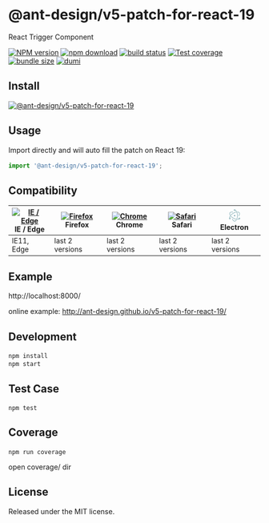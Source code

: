 # @ant-design/v5-patch-for-react-19

React Trigger Component

[![NPM version][npm-image]][npm-url]
[![npm download][download-image]][download-url]
[![build status][github-actions-image]][github-actions-url]
[![Test coverage][codecov-image]][codecov-url]
[![bundle size][bundlephobia-image]][bundlephobia-url]
[![dumi][dumi-image]][dumi-url]

[npm-image]: http://img.shields.io/npm/v/@ant-design/v5-patch-for-react-19.svg?style=flat-square
[npm-url]: http://npmjs.org/package/@ant-design/v5-patch-for-react-19
[github-actions-image]: https://github.com/ant-design/v5-patch-for-react-19/workflows/CI/badge.svg
[github-actions-url]: https://github.com/ant-design/v5-patch-for-react-19/actions
[circleci-image]: https://img.shields.io/circleci/ant-design/v5-patch-for-react-19/master?style=flat-square
[circleci-url]: https://circleci.com/gh/ant-design/v5-patch-for-react-19
[codecov-image]: https://img.shields.io/codecov/c/github/ant-design/v5-patch-for-react-19/master.svg?style=flat-square
[codecov-url]: https://app.codecov.io/gh/ant-design/v5-patch-for-react-19
[david-url]: https://david-dm.org/ant-design/v5-patch-for-react-19
[david-image]: https://david-dm.org/ant-design/v5-patch-for-react-19/status.svg?style=flat-square
[david-dev-url]: https://david-dm.org/ant-design/v5-patch-for-react-19?type=dev
[david-dev-image]: https://david-dm.org/ant-design/v5-patch-for-react-19/dev-status.svg?style=flat-square
[download-image]: https://img.shields.io/npm/dm/@ant-design/v5-patch-for-react-19.svg?style=flat-square
[download-url]: https://npmjs.org/package/@ant-design/v5-patch-for-react-19
[bundlephobia-url]: https://bundlephobia.com/result?p=@ant-design/v5-patch-for-react-19
[bundlephobia-image]: https://badgen.net/bundlephobia/minzip/@ant-design/v5-patch-for-react-19
[dumi-image]: https://img.shields.io/badge/docs%20by-dumi-blue?style=flat-square
[dumi-url]: https://github.com/umijs/dumi

## Install

[![@ant-design/v5-patch-for-react-19](https://nodei.co/npm/@ant-design/v5-patch-for-react-19.png)](https://npmjs.org/package/@ant-design/v5-patch-for-react-19)

## Usage

Import directly and will auto fill the patch on React 19:

```js
import '@ant-design/v5-patch-for-react-19';
```

## Compatibility

| [<img src="https://raw.githubusercontent.com/alrra/browser-logos/master/src/edge/edge_48x48.png" alt="IE / Edge" width="24px" height="24px" />](http://godban.github.io/browsers-support-badges/)<br>IE / Edge | [<img src="https://raw.githubusercontent.com/alrra/browser-logos/master/src/firefox/firefox_48x48.png" alt="Firefox" width="24px" height="24px" />](http://godban.github.io/browsers-support-badges/)<br>Firefox | [<img src="https://raw.githubusercontent.com/alrra/browser-logos/master/src/chrome/chrome_48x48.png" alt="Chrome" width="24px" height="24px" />](http://godban.github.io/browsers-support-badges/)<br>Chrome | [<img src="https://raw.githubusercontent.com/alrra/browser-logos/master/src/safari/safari_48x48.png" alt="Safari" width="24px" height="24px" />](http://godban.github.io/browsers-support-badges/)<br>Safari | [<img src="https://raw.githubusercontent.com/alrra/browser-logos/master/src/electron/electron_48x48.png" alt="Electron" width="24px" height="24px" />](http://godban.github.io/browsers-support-badges/)<br>Electron |
| -------------------------------------------------------------------------------------------------------------------------------------------------------------------------------------------------------------- | ---------------------------------------------------------------------------------------------------------------------------------------------------------------------------------------------------------------- | ------------------------------------------------------------------------------------------------------------------------------------------------------------------------------------------------------------ | ------------------------------------------------------------------------------------------------------------------------------------------------------------------------------------------------------------ | -------------------------------------------------------------------------------------------------------------------------------------------------------------------------------------------------------------------- |
| IE11, Edge                                                                                                                                                                                                     | last 2 versions                                                                                                                                                                                                  | last 2 versions                                                                                                                                                                                              | last 2 versions                                                                                                                                                                                              | last 2 versions                                                                                                                                                                                                      |

## Example

http://localhost:8000/

online example: http://ant-design.github.io/v5-patch-for-react-19/

## Development

```
npm install
npm start
```

## Test Case

```
npm test
```

## Coverage

```
npm run coverage
```

open coverage/ dir

## License

Released under the MIT license.
